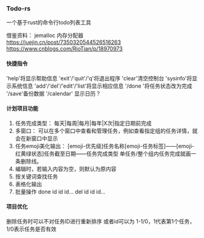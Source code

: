 ### Todo-rs
一个基于rust的命令行todo列表工具

借鉴资料：
jemalloc 内存分配器
https://juejin.cn/post/7350320544526516263
https://www.cnblogs.com/RioTian/p/18970973

#### 快捷指令
'help'将显示帮助信息
'exit'/'quit'/'q'将退出程序
'clear'清空控制台
'sysinfo'将显示系统信息
'add'/'del'/'edit'/'list'将显示相应信息
'/done <id>'将任务状态改为完成
'/save'备份数据
'/calendar' 显示日历？

#### 计划项目功能
1. 任务完成类型：
每天|每周|每月|每年|X次|指定日期前完成
2. 多窗口：
可以在多个窗口中查看和管理任务，例如查看指定组的任务详情，就会在新窗口中显示
3. 任务emoji美化输出：
[emoji-优先级]任务名称[emoji-任务标签]——[emoji-红黄绿状态]任务截至日期——任务完成类型
单任务/整个组内任务完成就画一条删除线。
4. 编辑时，若输入内容为空，则默认为原内容<br>
5. 按关键词查找任务<br>
6. 表格化输出<br>
7. 批量操作
done id id id...
del id id id...

#### 项目优化
删除任务时可以不对任务ID进行重新排序
或者id可以为 1-1/0，1代表第1个任务，1/0表示任务是否有效